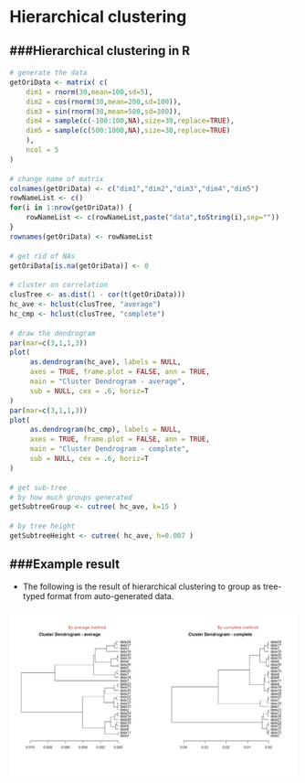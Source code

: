 # Hierarchical clustering

<script src="../js/general.js"></script>

###Hierarchical clustering in R
---

```R
# generate the data
getOriData <- matrix( c(
	dim1 = rnorm(30,mean=100,sd=5),
	dim2 = cos(rnorm(30,mean=200,sd=100)),
	dim3 = sin(rnorm(30,mean=500,sd=300)),
	dim4 = sample(c(-100:100,NA),size=30,replace=TRUE),
	dim5 = sample(c(500:1000,NA),size=30,replace=TRUE)
	),
	ncol = 5
)

# change name of matrix
colnames(getOriData) <- c("dim1","dim2","dim3","dim4","dim5")
rowNameList <- c()
for(i in 1:nrow(getOriData)) {
	rowNameList <- c(rowNameList,paste("data",toString(i),sep=""))
}
rownames(getOriData) <- rowNameList

# get rid of NAs
getOriData[is.na(getOriData)] <- 0

# cluster on correlation
clusTree <- as.dist(1 - cor(t(getOriData)))
hc_ave <- hclust(clusTree, "average")
hc_cmp <- hclust(clusTree, "complete")

# draw the dendrogram
par(mar=c(3,1,1,3)) 
plot(
     as.dendrogram(hc_ave), labels = NULL, 
     axes = TRUE, frame.plot = FALSE, ann = TRUE,
     main = "Cluster Dendrogram - average",
     sub = NULL, cex = .6, horiz=T
)
par(mar=c(3,1,1,3)) 
plot(
     as.dendrogram(hc_cmp), labels = NULL, 
     axes = TRUE, frame.plot = FALSE, ann = TRUE,
     main = "Cluster Dendrogram - complete",
     sub = NULL, cex = .6, horiz=T
)

# get sub-tree
# by how much groups generated
getSubtreeGroup <- cutree( hc_ave, k=15 )

# by tree height
getSubtreeHeight <- cutree( hc_ave, h=0.007 )
```

###Example result
---

* The following is the result of hierarchical clustering to group as tree-typed format from auto-generated data.

![](../images/hierarchical_clustering.png)




